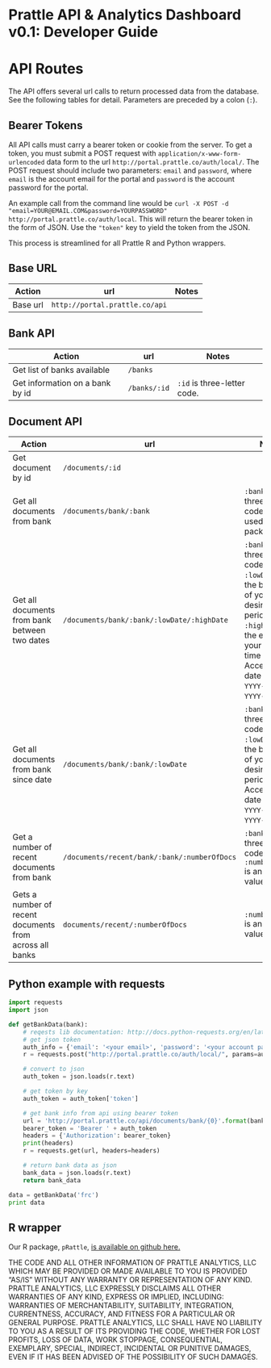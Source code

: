 Prattle API & Analytics Dashboard v0.1: Developer Guide
=================================================

# API Routes

The API offers several url calls to return processed data from the database. See the following tables for detail. Parameters are preceded by a colon (`:`).

## Bearer Tokens

All API calls must carry a bearer token or cookie from the server. To get a token, you must submit a POST request with `application/x-www-form-urlencoded` data form to the url `http://portal.prattle.co/auth/local/`. The POST request should include two parameters: `email` and `password`, where `email` is the account email for the portal and `password` is the account password for the portal.

An example call from the command line would be `curl -X POST -d "email=YOUR@EMAIL.COM&password=YOURPASSWORD" http://portal.prattle.co/auth/local`. This will return the bearer token in the form of JSON. Use the `"token"` key to yield the token from the JSON.

This process is streamlined for all Prattle R and Python wrappers.

## Base URL

Action | url | Notes
-----|------|-------
Base url | `http://portal.prattle.co/api` |

## Bank API

Action | url | Notes
-----|------|-------
Get list of banks available | `/banks` |
Get information on a bank by id | `/banks/:id` | `:id` is three-letter code.

## Document API

Action | url | Notes
-----|------|-------
Get document by id | `/documents/:id` |
Get all documents from bank | `/documents/bank/:bank` | `:bank` is three-letter code. This is used for the R package.
Get all documents from bank between two dates | `/documents/bank/:bank/:lowDate/:highDate` |  `:bank` is three-letter code. `:lowDate` is the beginning of your desired time period. `:highDate` is the end of your desired time period. Acceptable date formats: `YYYY-MM-DD`, `YYYY-MM`, `YYYY`.
Get all documents from bank since date | `/documents/bank/:bank/:lowDate` |  `:bank` is three-letter code. `:lowDate` is the beginning of your desired time period. Acceptable date formats: `YYYY-MM-DD`, `YYYY-MM`, `YYYY`.
Get a number of recent documents from bank | `/documents/recent/bank/:bank/:numberOfDocs` | `:bank` is three-letter code. `:numberOfDocs` is an integer value.
Gets a number of recent documents from across all banks | `documents/recent/:numberOfDocs` |  `:numberOfDocs` is an integer value.

## Python example with requests

```python
import requests
import json

def getBankData(bank):
    # reqests lib documentation: http://docs.python-requests.org/en/latest/user/quickstart/
    # get json token
    auth_info = {'email': '<your email>', 'password': '<your account password>'}
    r = requests.post("http://portal.prattle.co/auth/local/", params=auth_info)

    # convert to json
    auth_token = json.loads(r.text)

    # get token by key
    auth_token = auth_token['token']

    # get bank info from api using bearer token
    url = 'http://portal.prattle.co/api/documents/bank/{0}'.format(bank)
    bearer_token = 'Bearer ' + auth_token
    headers = {'Authorization': bearer_token}
    print(headers)
    r = requests.get(url, headers=headers)

    # return bank data as json
    bank_data = json.loads(r.text)
    return bank_data

data = getBankData('frc')
print data
```

## R wrapper

Our R package, `pRattle`, [is available on github here.](https://github.com/prattle-analytics/pRattle)

THE CODE AND ALL OTHER INFORMATION OF PRATTLE ANALYTICS, LLC WHICH MAY BE PROVIDED OR MADE AVAILABLE TO YOU IS PROVIDED “AS/IS” WITHOUT ANY WARRANTY OR REPRESENTATION OF ANY KIND.  PRATTLE ANALYTICS, LLC EXPRESSLY DISCLAIMS ALL OTHER WARRANTIES OF ANY KIND, EXPRESS OR IMPLIED, INCLUDING: WARRANTIES OF MERCHANTABILITY, SUITABILITY, INTEGRATION, CURRENTNESS, ACCURACY, AND FITNESS FOR A PARTICULAR OR GENERAL PURPOSE. PRATTLE ANALYTICS, LLC SHALL HAVE NO LIABILITY TO YOU AS A RESULT OF ITS PROVIDING THE CODE, WHETHER FOR LOST PROFITS, LOSS OF DATA, WORK STOPPAGE, CONSEQUENTIAL, EXEMPLARY, SPECIAL, INDIRECT, INCIDENTAL OR PUNITIVE DAMAGES, EVEN IF IT HAS BEEN ADVISED OF THE POSSIBILITY OF SUCH DAMAGES.
